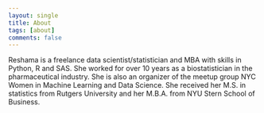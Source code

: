 ```yaml
---
layout: single
title: About
tags: [about]
comments: false
---
```


Reshama is a freelance data scientist/statistician and MBA with skills in Python, R and SAS. She worked for over 10 years as a biostatistician in the pharmaceutical industry.  She is also an organizer of the meetup group NYC Women in Machine Learning and Data Science. She received her M.S. in statistics from Rutgers University and her M.B.A. from NYU Stern School of Business.
